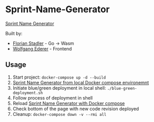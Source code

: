 # Sprint-Name-Generator
[Sprint Name Generator](https://sprintnamegenerator.com)

Built by: 
- [Florian Stadler](https://github.com/flostadler) - Go -> Wasm
- [Wolfgang Ederer](https://github.com/wederer) - Frontend

## Usage
1. Start project: `docker-compose up -d --build`
2. [Sprint Name Generator from local Docker compose environemnt](http://localhost)
3. Initiate blue/green deployment in local shell: `./blue-green-deployment.sh`
4. Follow process of deployment in shell
5. Reload [Sprint Name Generator with Docker compose](http://localhost)
6. Check bottom of the page with new code revision deployed
6. Cleanup: `docker-compose down -v --rmi all`

